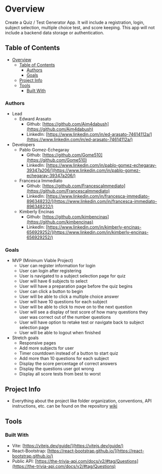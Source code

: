 # Overview

Create a Quiz / Test Generator App. It will include a registration, login, subject selection, multiple choice test, and score keeping. This app will not include a backend data storage or authentication.

## Table of Contents

- [Overview](#overview)
  - [Table of Contents](#table-of-contents)
    - [Authors](#authors)
    - [Goals](#goals)
  - [Project Info](#project-info)
  - [Tools](#tools)
    - [Built With](#built-with)

### Authors

- Lead
  - Edward Arasato
    - Github: [https://github.com/Aim4dabush](https://github.com/Aim4dabush)
    - LinkedIn: [https://www.linkedin.com/in/ed-arasato-74614112a/](https://www.linkedin.com/in/ed-arasato-74614112a/)
- Developers
  - Pablo Gomez-Echegaray
    - Github: [https://github.com/Gome510](https://github.com/Gome510)
    - LinkedIn: [https://www.linkedin.com/in/pablo-gomez-echegaray-39347a206/](https://www.linkedin.com/in/pablo-gomez-echegaray-39347a206/)
  - Francesca Immediato
    - Github: [https://github.com/FrancescaImmediato](https://github.com/FrancescaImmediato)
    - LinkedIn: [https://www.linkedin.com/in/francesca-immediato-896348232/](https://www.linkedin.com/in/francesca-immediato-896348232/)
  - Kimberly Encinas
    - Github: [https://github.com/kimbencinas](https://github.com/kimbencinas)
    - LinkedIn: [https://www.linkedin.com/in/kimberly-encinas-656929252/](https://www.linkedin.com/in/kimberly-encinas-656929252/)

### Goals

- MVP (Minimum Viable Project)
  - User can register information for login
  - User can login after registering
  - User is navigated to a subject selection page for quiz
  - User will have 6 subjects to select
  - User will have a preparation page before the quiz begins
  - User can click a button to begin
  - User will be able to click a multiple choice answer
  - User will have 10 questions for each subject
  - User will be able to click to move on to the next question
  - User will see a display of test score of how many questions they user was correct out of the number questions
  - User will have option to retake test or navigate back to subject selection page
  - User will be able to logout when finished
- Stretch goals
  - Responsive pages
  - Add more subjects for user
  - Timer countdown instead of a button to start quiz
  - Add more than 10 questions for each subject
  - Display the score percentage of correct answers
  - Display the questions user got wrong
  - Display all score tests from best to worst

## Project Info

- Everything about the project like folder organization, conventions, API instructions, etc. can be found on the repository [wiki](https://github.com/Aim4dabush/Intern-Quiz-Generator/wiki)

## Tools

### Built With

- Vite: [https://vitejs.dev/guide/](https://vitejs.dev/guide/)
- React-Bootstrap: [https://react-bootstrap.github.io/](https://react-bootstrap.github.io/)
- Public API: [https://the-trivia-api.com/docs/v2/#tag/Questions](https://the-trivia-api.com/docs/v2/#tag/Questions)